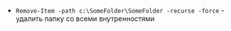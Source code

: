 * `Remove-Item -path c:\SomeFolder\SomeFolder -recurse -force` - удалить папку со всеми внутренностями
